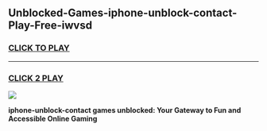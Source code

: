 
## Unblocked-Games-iphone-unblock-contact-Play-Free-iwvsd
<h3>
<a href="https://premium76.site?title=iphone-unblock-contact&ref=21A">CLICK TO PLAY</a></h3>
<hr>

<h3>
<a href="https://premium76.site?title=iphone-unblock-contact&ref=21A">CLICK 2 PLAY</a>
  
</h3>

<a href="https://premium76.site?title=iphone-unblock-contact&ref=21A"><img src="https://clearcache.store/games.png"></a>


**iphone-unblock-contact games unblocked: Your Gateway to Fun and Accessible Online Gaming**

